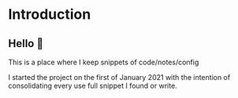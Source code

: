# Introduction

## Hello 👋

This is a place where I keep snippets of code/notes/config

I started the project on the first of January 2021 with the intention of consolidating every use full snippet I found or write.



